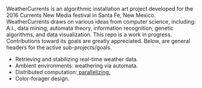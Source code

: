 WeatherCurrents is an algorithmic installation art project developed
for the 2016 Currents New Media festival in Santa Fe, New Mexico.
WeatherCurrents draws on various ideas from computer science,
including: A.I., data mining, automata theory, information recognition,
genetic algorithms, and data visualization. This repo is a work
in progress. Contributions toward its goals are greatly appreciated.
Below, are general headers for the active sub-projects/goals.

<ul>
<li> Retrieving and stabilizing real-time weather data.</li>

<li> Ambient environments: weathering via automata.</li>

<li> Distributed computation:<a href="/distributed_processes"> parallelizing.</a></li>

<li> Color-forager design.</li>
</ul>
